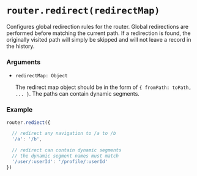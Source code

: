 # `router.redirect(redirectMap)`

Configures global redirection rules for the router. Global redirections are performed before matching the current path. If a redirection is found, the originally visited path will simply be skipped and will not leave a record in the history.

### Arguments

- `redirectMap: Object`

  The redirect map object should be in the form of `{ fromPath: toPath, ... }`. The paths can contain dynamic segments.

### Example

``` js
router.rediect({

  // redirect any navigation to /a to /b
  '/a': '/b',

  // redirect can contain dynamic segments
  // the dynamic segment names must match
  '/user/:userId': '/profile/:userId'
})
```
